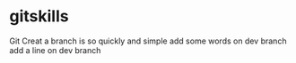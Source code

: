 # gitskills
Git Creat a branch is so quickly and simple
add some words on dev branch
add a line on dev branch

